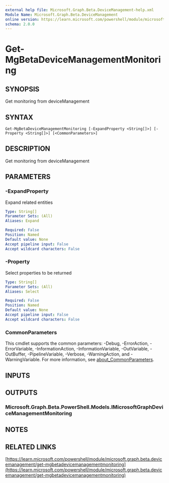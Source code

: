 ```yaml
---
external help file: Microsoft.Graph.Beta.DeviceManagement-help.xml
Module Name: Microsoft.Graph.Beta.DeviceManagement
online version: https://learn.microsoft.com/powershell/module/microsoft.graph.beta.devicemanagement/get-mgbetadevicemanagementmonitoring
schema: 2.0.0
---
```


# Get-MgBetaDeviceManagementMonitoring

## SYNOPSIS
Get monitoring from deviceManagement

## SYNTAX

```
Get-MgBetaDeviceManagementMonitoring [-ExpandProperty <String[]>] [-Property <String[]>] [<CommonParameters>]
```

## DESCRIPTION
Get monitoring from deviceManagement

## PARAMETERS

### -ExpandProperty
Expand related entities

```yaml
Type: String[]
Parameter Sets: (All)
Aliases: Expand

Required: False
Position: Named
Default value: None
Accept pipeline input: False
Accept wildcard characters: False
```

### -Property
Select properties to be returned

```yaml
Type: String[]
Parameter Sets: (All)
Aliases: Select

Required: False
Position: Named
Default value: None
Accept pipeline input: False
Accept wildcard characters: False
```

### CommonParameters
This cmdlet supports the common parameters: -Debug, -ErrorAction, -ErrorVariable, -InformationAction, -InformationVariable, -OutVariable, -OutBuffer, -PipelineVariable, -Verbose, -WarningAction, and -WarningVariable. For more information, see [about_CommonParameters](http://go.microsoft.com/fwlink/?LinkID=113216).

## INPUTS

## OUTPUTS

### Microsoft.Graph.Beta.PowerShell.Models.IMicrosoftGraphDeviceManagementMonitoring
## NOTES

## RELATED LINKS

[https://learn.microsoft.com/powershell/module/microsoft.graph.beta.devicemanagement/get-mgbetadevicemanagementmonitoring](https://learn.microsoft.com/powershell/module/microsoft.graph.beta.devicemanagement/get-mgbetadevicemanagementmonitoring)



